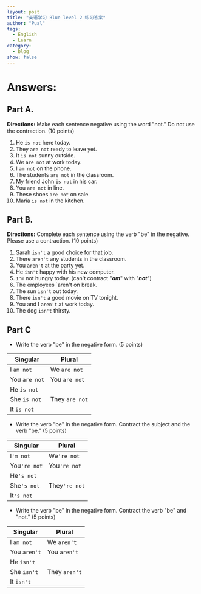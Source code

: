 ```yaml
---
layout: post
title: "英语学习 Blue level 2 练习答案"
author: "Pual"
tags:
  - English
  - Learn
category:
  - blog
show: false
---
```


# Answers:

## Part A.
**Directions:** Make each sentence negative using the word "not." Do not use the contraction. (10 points)
1. He `is not` here today.
2. They `are not` ready to leave yet.
3. It `is not` sunny outside.
4. We `are not` at work today.
5. I `am not` on the phone.
6. The students `are not` in the classroom.
7. My friend John `is not` in his car.
8. You `are not` in line.
9. These shoes `are not` on sale.
10. Maria `is not` in the kitchen.
 
## Part B.
**Directions:** Complete each sentence using the verb "be" in the negative. Please use a contraction. (10 points)

1. Sarah `isn't` a good choice for that job.
2. There `aren't` any students in the classroom.
3. You `aren't` at the party yet.
4. He `isn't` happy with his new computer.
5. `I'm` not hungry today. (can't contract "**_am_**" with "**_not_**")
6. The employees `aren't on break.
7. The sun `isn't` out today.
8. There `isn't` a good movie on TV tonight.
9. You and I `aren't` at work today.
10. The dog `isn't` thirsty.

## Part C
* Write the verb "be" in the negative form. (5 points)

Singular | Plural
-------- | ------
I `am not` | We `are not`
You `are not` | You `are not`
He `is not` |
She `is not` | They `are not`
It `is not` |

* Write the verb "be" in the negative form. Contract the subject and the verb "be." (5 points)

Singular | Plural
-------- | ------
I`'m not` | We`'re not`
You`'re not` | You`'re not`
He`'s not` |
She`'s not` | They`'re not`
It`'s not` |

* Write the verb "be" in the negative form. Contract the verb "be" and "not." (5 points)

Singular | Plural
-------- | -------
I `am not` | We `aren't`
You `aren't` | You `aren't`
He `isn't` |
She `isn't` | They `aren't`
It `isn't` |

